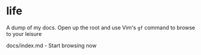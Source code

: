 # life

A dump of my docs.
Open up the root and use Vim's `gf` command to browse to your leisure

docs/index.md - Start browsing now
